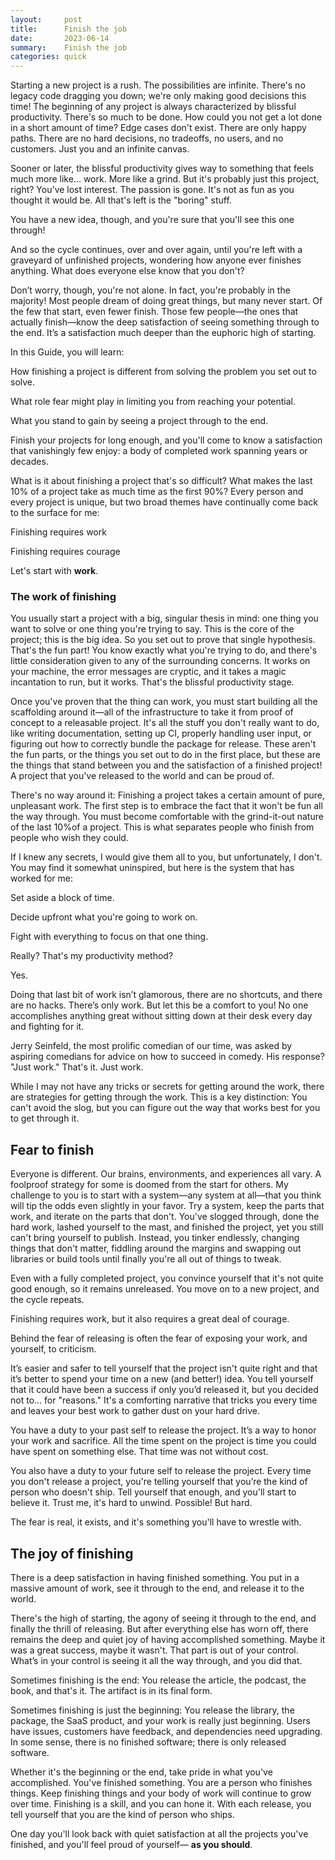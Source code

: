 ```yaml
---
layout:     post
title:      Finish the job
date:       2023-06-14
summary:    Finish the job
categories: quick
---
```

Starting a new project is a rush. The possibilities are infinite. There's no legacy code dragging you down; we're only making good decisions this time! The beginning of any project is always characterized by blissful productivity. There's so much to be done. How could you not get a lot done in a short amount of time? Edge cases don't exist. There are only happy paths. There are no hard decisions, no tradeoffs, no users, and no customers. Just you and an infinite canvas.

Sooner or later, the blissful productivity gives way to something that feels much more like... work. More like a grind. But it's probably just this project, right? You've lost interest. The passion is gone. It's not as fun as you thought it would be. All that's left is the "boring" stuff. 

You have a new idea, though, and you're sure that you'll see this one through! 

And so the cycle continues, over and over again, until you're left with a graveyard of unfinished projects, wondering how anyone ever finishes anything. What does everyone else know that you don't? 

Don’t worry, though, you're not alone. In fact, you're probably in the majority! Most people dream of doing great things, but many never start. Of the few that start, even fewer finish. Those few people—the ones that actually finish—know the deep satisfaction of seeing something through to the end. It’s a satisfaction much deeper than the euphoric high of starting. 

In this Guide, you will learn:

How finishing a project is different from solving the problem you set out to solve. 

What role fear might play in limiting you from reaching your potential.

What you stand to gain by seeing a project through to the end.

Finish your projects for long enough, and you'll come to know a satisfaction that vanishingly few enjoy: a body of completed work spanning years or decades.

What is it about finishing a project that's so difficult? What makes the last 10% of a project take as much time as the first 90%? Every person and every project is unique, but two broad themes have continually come back to the surface for me:

Finishing requires work

Finishing requires courage

Let's start with <b>work</b>.

### The work of finishing
You usually start a project with a big, singular thesis in mind: one thing you want to solve or one thing you're trying to say. This is the core of the project; this is the big idea. So you set out to prove that single hypothesis. That's the fun part! You know exactly what you're trying to do, and there's little consideration given to any of the surrounding concerns. It works on your machine, the error messages are cryptic, and it takes a magic incantation to run, but it works. That's the blissful productivity stage. 

Once you've proven that the thing can work, you must start building all the scaffolding around it—all of the infrastructure to take it from proof of concept to a releasable project. It's all the stuff you don't really want to do, like writing documentation, setting up CI, properly handling user input, or figuring out how to correctly bundle the package for release. These aren't the fun parts, or the things you set out to do in the first place, but these are the things that stand between you and the satisfaction of a finished project! A project that you've released to the world and can be proud of. 

There's no way around it: Finishing a project takes a certain amount of pure, unpleasant work. The first step is to embrace the fact that it won't be fun all the way through. You must become comfortable with the grind-it-out nature of the last 10%of a project. This is what separates people who finish from people who wish they could. 

If I knew any secrets, I would give them all to you, but unfortunately, I don't. You may find it somewhat uninspired, but here is the system that has worked for me:

Set aside a block of time.

Decide upfront what you're going to work on.

Fight with everything to focus on that one thing.

Really? That's my productivity method? 

Yes.

Doing that last bit of work isn’t glamorous, there are no shortcuts, and there are no hacks. There’s only work. But let this be a comfort to you! No one accomplishes anything great without sitting down at their desk every day and fighting for it. 

Jerry Seinfeld, the most prolific comedian of our time, was asked by aspiring comedians for advice on how to succeed in comedy. His response? "Just work." That's it. Just work.

While I may not have any tricks or secrets for getting around the work, there are strategies for getting through the work. This is a key distinction: You can't avoid the slog, but you can figure out the way that works best for you to get through it. 
## Fear to finish 
Everyone is different. Our brains, environments, and experiences all vary. A foolproof strategy for some is doomed from the start for others. My challenge to you is to start with a system—any system at all—that you think will tip the odds even slightly in your favor. Try a system, keep the parts that work, and iterate on the parts that don't. 
You've slogged through, done the hard work, lashed yourself to the mast, and finished the project, yet you still can't bring yourself to publish. Instead, you tinker endlessly, changing things that don't matter, fiddling around the margins and swapping out libraries or build tools until finally you're all out of things to tweak. 

Even with a fully completed project, you convince yourself that it's not quite good enough, so it remains unreleased. You move on to a new project, and the cycle repeats. 

Finishing requires work, but it also requires a great deal of courage.

Behind the fear of releasing is often the fear of exposing your work, and yourself,  to criticism. 

It’s easier and safer to tell yourself that the project isn't quite right and that it’s better to spend your time on a new (and better!) idea. You tell yourself that it could have been a success if only you’d released it, but you decided not to... for "reasons." It's a comforting narrative that tricks you every time and leaves your best work to gather dust on your hard drive.

You have a duty to your past self to release the project. It’s a way to honor your work and sacrifice. All the time spent on the project is time you could have spent on something else. That time was not without cost.

You also have a duty to your future self to release the project. Every time you don't release a project, you're telling yourself that you’re the kind of person who doesn't ship. Tell yourself that enough, and you'll start to believe it. Trust me, it's hard to unwind. Possible! But hard. 

The fear is real, it exists, and it's something you'll have to wrestle with. 


## The joy of finishing
There is a deep satisfaction in having finished something. You put in a massive amount of work, see it through to the end, and release it to the world. 

There's the high of starting, the agony of seeing it through to the end, and finally the thrill of releasing. But after everything else has worn off, there remains the deep and quiet joy of having accomplished something. Maybe it was a great success, maybe it wasn't. That part is out of your control. What’s in your control is seeing it all the way through, and you did that. 

Sometimes finishing is the end: You release the article, the podcast, the book, and that's it. The artifact is in its final form.

Sometimes finishing is just the beginning: You release the library, the package, the SaaS product, and your work is really just beginning. Users have issues, customers have feedback, and dependencies need upgrading. In some sense, there is no finished software; there is only released software.

Whether it's the beginning or the end, take pride in what you've accomplished. You've finished something. You are a person who finishes things. Keep finishing things and your body of work will continue to grow over time. Finishing is a skill, and you can hone it. With each release, you tell yourself that you are the kind of person who ships.

One day you'll look back with quiet satisfaction at all the projects you've finished, and you'll feel proud of yourself— <b>as you should</b>.

